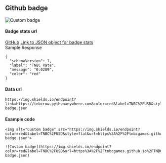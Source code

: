 ## Github badge
![Custom badge](https://img.shields.io/endpoint?link=https%3A%2F%2Ftnbcrow.pythonanywhere.com&color=red&label=TNBC%2FUSD&url=https%3A%2F%2Ftnbcgames.github.io%2FTNBCUtil%2Fgithub%2Frate-badge.json)
#### Badge stats url
[GitHub](http://github.com)
[Link to JSON object for badge stats](https://tnbcgames.github.io/TNBCUtil/github/rate-badge.json)
<br/>
Sample Response
```
{
  "schemaVersion": 1,
  "label": "TNBC Rate",
  "message": "0.0289",
  "color": "red"
}
```
#### Data url <br/>
```
https://img.shields.io/endpoint?link=https://tnbcrow.pythonanywhere.com&color=red&label=TNBC%2FUSD&style=plastic&url=https%3A%2F%2Ftnbcgames.github.io%2FTNBCUtil%2Fgithub%2Frate-badge.json
```
#### Example code
```
<img alt="Custom badge" src="https://img.shields.io/endpoint?color=red&label=TNBC%2FUSD&style=flat&url=https%3A%2F%2Ftnbcgames.github.io%2FTNBCUtil%2Fgithub%2Frate-badge.json">
```
```
![Custom badge](https://img.shields.io/endpoint?color=red&label=TNBC%2FUSD&url=https%3A%2F%2Ftnbcgames.github.io%2FTNBCUtil%2Fgithub%2Frate-badge.json)
```
